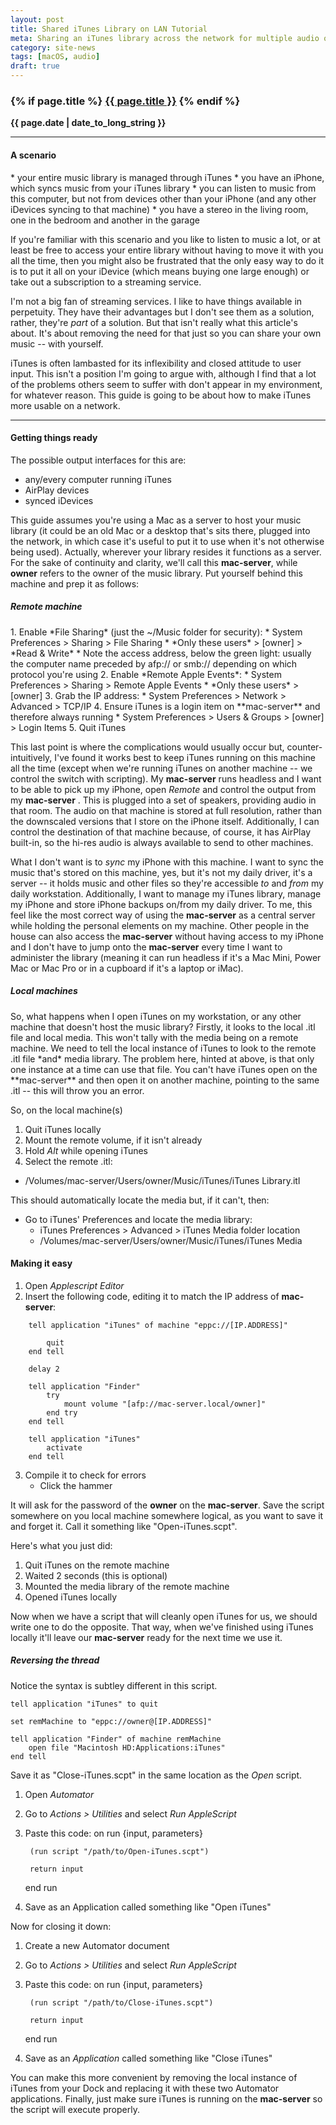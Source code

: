 ```yaml
---
layout: post
title: Shared iTunes Library on LAN Tutorial
meta: Sharing an iTunes library across the network for multiple audio output options. Use a single iTunes library for multiple devices, and listen to music on different areas of the network.
category: site-news
tags: [macOS, audio]
draft: true
---
```

<h3 class="page.title">
  {% if page.title %}
      <a href="{{ site.baseurl }}{{ page.url }}">{{ page.title }}</a>
  {% endif %}
</h3>

**{{ page.date | date_to_long_string }}**

___
<h4>A scenario</h4>
* your entire music library is managed through iTunes
* you have an iPhone, which syncs music from your iTunes library
* you can listen to music from this computer, but not from devices other than your iPhone (and any other iDevices syncing to that machine)
* you have a stereo in the living room, one in the bedroom and another in the garage

If you're familiar with this scenario and you like to listen to music a lot, or at least be free to access your entire library without having to move it with you all the time, then you might also be frustrated that the only easy way to do it is to put it all on your iDevice (which means buying one large enough) or take out a subscription to a streaming service.

I'm not a big fan of streaming services. I like to have things available in perpetuity. They have their advantages but I don't see them as a solution, rather, they're *part* of a solution. But that isn't really what this article's about. It's about removing the need for that just so you can share your own music -- with yourself.

iTunes is often lambasted for its inflexibility and closed attitude to user input.
This isn't a position I'm going to argue with, although I find that a lot of the problems others seem to suffer with don't appear in my environment, for whatever reason.
This guide is going to be about how to make iTunes more usable on a network.

___

<h4>Getting things ready</h4>

The possible output interfaces for this are:
* any/every computer running iTunes
* AirPlay devices
* synced iDevices

This guide assumes you're using a Mac as a server to host your music library (it could be an old Mac or a desktop that's sits there, plugged into the network, in which case it's useful to put it to use when it's not otherwise being used).
Actually, wherever your library resides it functions as a server.
For the sake of continuity and clarity, we'll call this **mac-server**, while **owner** refers to the owner of the music library.
Put yourself behind this machine and prep it as follows:

<h5>Remote machine</h5>
1. Enable *File Sharing* (just the ~/Music folder for security):
    * System Preferences > Sharing > File Sharing
    * *Only these users* > [owner] > *Read & Write*
    * Note the access address, below the green light: usually the computer name preceded by afp:// or smb:// depending on which protocol you're using
2. Enable *Remote Apple Events*:
    * System Preferences > Sharing > Remote Apple Events
    * *Only these users* > [owner]
3. Grab the IP address:
    * System Preferences > Network > Advanced > TCP/IP
4. Ensure iTunes is a login item on **mac-server** and therefore always running
    * System Preferences > Users & Groups > [owner] > Login Items
5. Quit iTunes

This last point is where the complications would usually occur but, counter-intuitively, I've found it works best to keep iTunes running on this machine all the time (except when we're running iTunes on another machine -- we control the switch with scripting).
My **mac-server** runs headless and I want to be able to pick up my iPhone, open *Remote* and control the output from my  **mac-server** .
This is plugged into a set of speakers, providing audio in that room.
The audio on that machine is stored at full resolution, rather than the downscaled versions that I store on the iPhone itself.
Additionally, I can control the destination of that machine because, of course, it has AirPlay built-in, so the hi-res audio is always available to send to other machines.

What I don't want is to *sync* my iPhone with this machine.
I want to sync the music that's stored on this machine, yes, but it's not my daily driver, it's a server -- it holds music and other files so they're accessible *to* and *from* my daily workstation.
Additionally, I want to manage my iTunes library, manage my iPhone and store iPhone backups on/from my daily driver.
To me, this feel like the most correct way of using the **mac-server** as a central server while holding the personal elements on my machine.
Other people in the house can also access the **mac-server** without having access to my iPhone and I don't have to jump onto the **mac-server** every time I want to administer the library (meaning it can run headless if it's a Mac Mini, Power Mac or Mac Pro or in a cupboard if it's a laptop or iMac).

<h5>Local machines</h5>
So, what happens when I open iTunes on my workstation, or any other machine that doesn't host the music library?
Firstly, it looks to the local .itl file and local media.
This won't tally with the media being on a remote machine.
We need to tell the local instance of iTunes to look to the remote .itl file *and* media library.
The problem here, hinted at above, is that only one instance at a time can use that file.
You can't have iTunes open on the **mac-server** and then open it on another machine, pointing to the same .itl -- this will throw you an error.

So, on the local machine(s)
1. Quit iTunes locally
2. Mount the remote volume, if it isn't already
2. Hold *Alt* while opening iTunes
3. Select the remote .itl:
  * /Volumes/mac-server/Users/owner/Music/iTunes/iTunes Library.itl

This should automatically locate the media but, if it can't, then:
* Go to iTunes' Preferences and locate the media library:
  * iTunes Preferences > Advanced > iTunes Media folder location
  * /Volumes/mac-server/Users/owner/Music/iTunes/iTunes Media

<h4>Making it easy</h4>

1. Open *Applescript Editor*
2. Insert the following code, editing it to match the IP address of **mac-server**:
```
    tell application "iTunes" of machine "eppc://[IP.ADDRESS]"

    	quit
    end tell

    delay 2

    tell application "Finder"
    	try
    		mount volume "[afp://mac-server.local/owner]"
    	end try
    end tell

    tell application "iTunes"
    	activate
    end tell
```
3. Compile it to check for errors
    * Click the hammer

It will ask for the password of the **owner** on the **mac-server**.
Save the script somewhere on you local machine somewhere logical, as you want to save it and forget it.
Call it something like "Open-iTunes.scpt".

Here's what you just did:
1. Quit iTunes on the remote machine
2. Waited 2 seconds (this is optional)
3. Mounted the media library of the remote machine
4. Opened iTunes locally

Now when we have a script that will cleanly open iTunes for us, we should write one to do the opposite.
That way, when we've finished using iTunes locally it'll leave our **mac-server** ready for the next time we use it.

<h5>Reversing the thread</h5>
Notice the syntax is subtley different in this script.

    tell application "iTunes" to quit

    set remMachine to "eppc://owner@[IP.ADDRESS]"

    tell application "Finder" of machine remMachine
    	open file "Macintosh HD:Applications:iTunes"
    end tell

Save it as "Close-iTunes.scpt" in the same location as the *Open* script.

1. Open *Automator*
2. Go to *Actions > Utilities* and select *Run AppleScript*
3. Paste this code:
    on run {input, parameters}

    	(run script "/path/to/Open-iTunes.scpt")

    	return input
    end run
4. Save as an Application called something like "Open iTunes"

Now for closing it down:
1. Create a new Automator document
2. Go to *Actions > Utilities* and select *Run AppleScript*
3. Paste this code:
    on run {input, parameters}

    	(run script "/path/to/Close-iTunes.scpt")

    	return input
    end run
4. Save as an *Application* called something like "Close iTunes"

You can make this more convenient by removing the local instance of iTunes from your Dock and replacing it with these two Automator applications.
Finally, just make sure iTunes is running on the **mac-server** so the script will execute properly.
